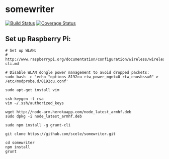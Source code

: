 somewriter
==========
[![Build Status](https://travis-ci.org/scele/somewriter.svg)](https://travis-ci.org/scele/somewriter)
[![Coverage Status](https://coveralls.io/repos/scele/somewriter/badge.svg?branch=master)](https://coveralls.io/r/scele/somewriter?branch=master)

Set up Raspberry Pi:
--------------------

```
# Set up WLAN:
# http://www.raspberrypi.org/documentation/configuration/wireless/wireless-cli.md

# Disable WLAN dongle power management to avoid dropped packets:
sudo bash -c 'echo "options 8192cu rtw_power_mgnt=0 rtw_enusbss=0" > /etc/modprobe.d/8192cu.conf'

sudo apt-get install vim

ssh-keygen -t rsa
vim ~/.ssh/authorized_keys

wget http://node-arm.herokuapp.com/node_latest_armhf.deb
sudo dpkg -i node_latest_armhf.deb

sudo npm install -g grunt-cli

git clone https://github.com/scele/somewriter.git

cd somewriter
npm install
grunt
```
